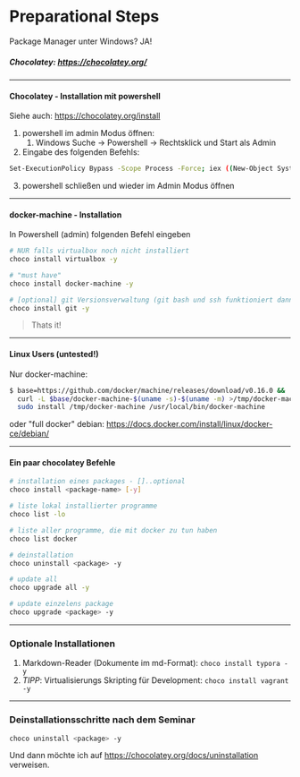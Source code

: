 # Preparational Steps 

Package Manager unter Windows? JA!

##### Chocolatey:  <https://chocolatey.org/>

----
#### Chocolatey - Installation mit powershell

Siehe auch: <https://chocolatey.org/install>

1. powershell im admin Modus öffnen:
   1. Windows Suche -> Powershell -> Rechtsklick und Start als Admin
2. Eingabe des folgenden Befehls:

```bash
Set-ExecutionPolicy Bypass -Scope Process -Force; iex ((New-Object System.Net.WebClient).DownloadString('https://chocolatey.org/install.ps1'))
```

3. powershell schließen und wieder im Admin Modus öffnen

----

#### docker-machine - Installation

In Powershell (admin) folgenden Befehl eingeben

```bash
# NUR falls virtualbox noch nicht installiert
choco install virtualbox -y

# "must have"
choco install docker-machine -y

# [optional] git Versionsverwaltung (git bash und ssh funktioniert dann sicher)
choco install git -y
```

> Thats it!

----

#### Linux Users (untested!)

Nur docker-machine:

```bash
$ base=https://github.com/docker/machine/releases/download/v0.16.0 &&
  curl -L $base/docker-machine-$(uname -s)-$(uname -m) >/tmp/docker-machine &&
  sudo install /tmp/docker-machine /usr/local/bin/docker-machine
```

oder "full docker" debian: <https://docs.docker.com/install/linux/docker-ce/debian/>

----

#### Ein paar chocolatey Befehle

```bash
# installation eines packages - []..optional
choco install <package-name> [-y]

# liste lokal installierter programme
choco list -lo

# liste aller programme, die mit docker zu tun haben 
choco list docker

# deinstallation
choco uninstall <package> -y

# update all
choco upgrade all -y

# update einzelens package
choco upgrade <package> -y
```

----
###  Optionale Installationen

1. Markdown-Reader (Dokumente im md-Format): `choco install typora -y`
2. *TIPP*: Virtualisierungs Skripting für Development: `choco install vagrant -y` 

----
###  Deinstallationsschritte nach dem Seminar

```bash
choco uninstall <package> -y
```

Und dann möchte ich auf <https://chocolatey.org/docs/uninstallation> verweisen.

